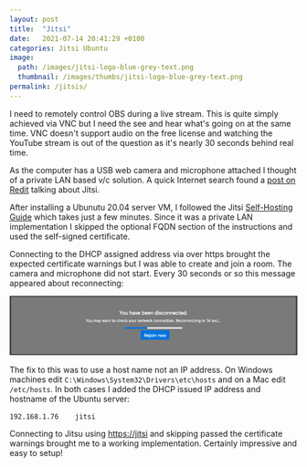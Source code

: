 ```yaml
---
layout: post
title:  "Jitsi"
date:   2021-07-14 20:41:29 +0100
categories: Jitsi Ubuntu
image:
  path: /images/jitsi-logo-blue-grey-text.png
  thumbnail: /images/thumbs/jitsi-logo-blue-grey-text.png
permalink: /jitsis/
---
```

I need to remotely control OBS during a live stream.  This is quite simply achieved via VNC but I need the see and hear what's going on at the same time.  VNC doesn't support audio on the free license and watching the YouTube stream is out of the question as it's nearly 30 seconds behind real time.

As the computer has a USB web camera and microphone attached I thought of a private LAN based v/c solution.  A quick Internet search found a [post on Redit](https://www.reddit.com/r/sysadmin/comments/gmray4/recommendation_for_free_lanonly_video/) talking about Jitsi.

After installing a Ubunutu 20.04 server VM, I followed the Jitsi [Self-Hosting Guide](https://jitsi.github.io/handbook/docs/devops-guide/devops-guide-quickstart) which takes just a few minutes.  Since it was a private LAN implementation I skipped the optional FQDN section of the instructions and used the self-signed certificate.

Connecting to the DHCP assigned address via over https brought the expected certificate warnings but I was able to create and join a room.  The camera and microphone did not start.  Every 30 seconds or so this message appeared about reconnecting:

![Jitsi Disconnected](/images/jitsi-disconnected.png)

The fix to this was to use a host name not an IP address.  On Windows machines edit `C:\Windows\System32\Drivers\etc\hosts` and on a Mac edit `/etc/hosts`.  In both cases I added the DHCP issued IP address and hostname of the Ubuntu server:

    192.168.1.76	jitsi

Connecting to Jitsu using [https://jitsi](https://jitsi) and skipping passed the certificate warnings brought me to a working implementation.  Certainly impressive and easy to setup!

